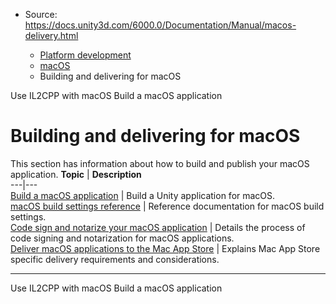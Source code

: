 * Source: https://docs.unity3d.com/6000.0/Documentation/Manual/macos-delivery.html

  * [Platform development ](https://docs.unity3d.com/6000.0/Documentation/Manual/PlatformSpecific.html)
  * [macOS](https://docs.unity3d.com/6000.0/Documentation/Manual/AppleMac.html)
  * Building and delivering for macOS


[](https://docs.unity3d.com/6000.0/Documentation/Manual/macOSIL2CPPScriptingBackend.html)
Use IL2CPP with macOS
[](https://docs.unity3d.com/6000.0/Documentation/Manual/macos-building.html)
Build a macOS application
# Building and delivering for macOS
This section has information about how to build and publish your macOS application.
**Topic** | **Description**  
---|---  
[Build a macOS application](https://docs.unity3d.com/6000.0/Documentation/Manual/macos-building.html) | Build a Unity application for macOS.  
[macOS build settings reference](https://docs.unity3d.com/6000.0/Documentation/Manual/macosbuildsettings.html) | Reference documentation for macOS build settings.  
[Code sign and notarize your macOS application](https://docs.unity3d.com/6000.0/Documentation/Manual/macos-building-notarization.html) | Details the process of code signing and notarization for macOS applications.  
[Deliver macOS applications to the Mac App Store](https://docs.unity3d.com/6000.0/Documentation/Manual/macos-distribution-mac-app-store.html) | Explains Mac App Store specific delivery requirements and considerations.  
* * *
[](https://docs.unity3d.com/6000.0/Documentation/Manual/macOSIL2CPPScriptingBackend.html)
Use IL2CPP with macOS
[](https://docs.unity3d.com/6000.0/Documentation/Manual/macos-building.html)
Build a macOS application

